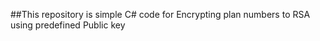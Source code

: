 ##This repository is simple C# code for Encrypting plan numbers to RSA using predefined Public key

